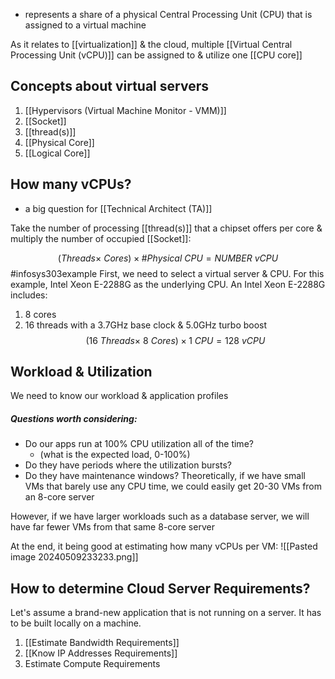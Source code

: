 - represents a share of a physical Central Processing Unit (CPU) that is assigned to a virtual machine

As it relates to [[virtualization]] & the cloud, multiple [[Virtual Central Processing Unit (vCPU)]] can be assigned to & utilize one [[CPU core]]
## Concepts about virtual servers
1. [[Hypervisors (Virtual Machine Monitor - VMM)]]
2. [[Socket]]
3. [[thread(s)]]
4. [[Physical Core]]
5. [[Logical Core]]
## How many vCPUs?
- a big question for [[Technical Architect (TA)]]

Take the number of processing [[thread(s)]] that a chipset offers per core & multiply the number of occupied [[Socket]]:

$$(Threads \times \ Cores)\times \#Physical\ CPU = NUMBER\ vCPU$$
#infosys303example First, we need to select a virtual server & CPU. For this example, Intel Xeon E-2288G as the underlying CPU. 
An Intel Xeon E-2288G includes:
1. 8 cores
2. 16 threads 
with a 3.7GHz base clock & 5.0GHz turbo boost
$$(16\ Threads\times \ 8\ Cores)\times 1\ CPU = 128\ vCPU$$
## Workload & Utilization
We need to know our workload & application profiles
##### Questions worth considering:
- Do our apps run at 100% CPU utilization all of the time?
	- (what is the expected load, 0-100%)
- Do they have periods where the utilization bursts?
- Do they have maintenance windows?
Theoretically, if we have small VMs that barely use any CPU time, we could easily get 20-30 VMs from an 8-core server

However, if we have larger workloads such as a database server, we will have far fewer VMs from that same 8-core server

At the end, it being good at estimating how many vCPUs per VM:
![[Pasted image 20240509233233.png]]
## How to determine Cloud Server Requirements?
Let's assume a brand-new application that is not running on a server. It has to be built locally on a machine.
1. [[Estimate Bandwidth Requirements]]
2. [[Know IP Addresses Requirements]]
3. Estimate Compute Requirements